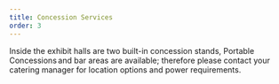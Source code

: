 ```yaml
---
title: Concession Services
order: 3
---
```


Inside the exhibit halls are two built-in concession stands, Portable Concessions and bar areas are available; therefore please contact your catering manager for location options and power requirements.
